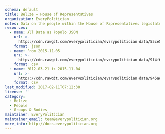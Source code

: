 ```yaml
---
schema: default
title: Belize — House of Representatives
organization: EveryPolitician
notes: Data on the people within the House of Representatives legislature of Belize.
resources:
  - name: All Data as Popolo JSON
    url: >-
      https://cdn.rawgit.com/everypolitician/everypolitician-data/55ce594506440b364937caf6d4d3178ea79be01a/data/Belize/Representatives/ep-popolo-v1.0.json
    format: json
  - name: From 2015-11-05
    url: >-
      https://cdn.rawgit.com/everypolitician/everypolitician-data/9f4f60c2c9ee6be008f46e1d645c2c1973312ad1/data/Belize/Representatives/term-2015.csv
    format: csv
  - name: 2012-03-21 to 2015-11-04
    url: >-
      https://cdn.rawgit.com/everypolitician/everypolitician-data/945ad1d20e64da9b2881ace1042718f7270cc4f0/data/Belize/Representatives/term-2012.csv
    format: csv
last_modified: 2017-02-11T07:12:30
license: ''
category:
  - Belize
  - People
  - Groups & Bodies
maintainer: EveryPolitician
maintainer_email: team@everypolitician.org
more_info: http://docs.everypolitician.org
---
```

